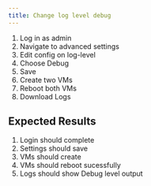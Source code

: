 ```yaml
---
title: Change log level debug	
---
```

1. Log in as admin
1. Navigate to advanced settings
1. Edit config on log-level
1. Choose Debug
1. Save
1. Create two VMs
1. Reboot both VMs
1. Download Logs

## Expected Results
1. Login should complete
1. Settings should save
1. VMs should create
1. VMs should reboot sucessfully
1. Logs should show Debug level output